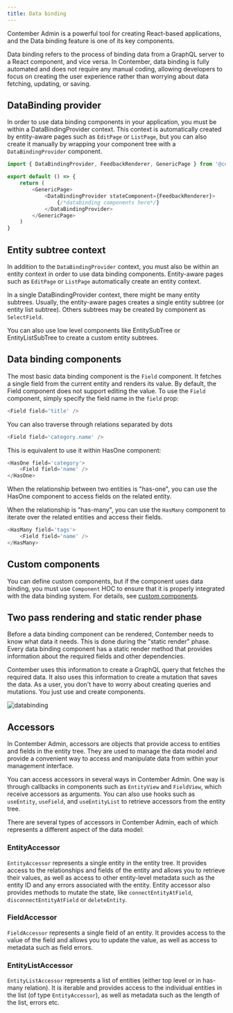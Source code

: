 ```yaml
---
title: Data binding
---
```



Contember Admin is a powerful tool for creating React-based applications, and the Data binding feature is one of its key components. 

Data binding refers to the process of binding data from a GraphQL server to a React component, and vice versa. In Contember, data binding is fully automated and does not require any manual coding, allowing developers to focus on creating the user experience rather than worrying about data fetching, updating, or saving.

## DataBinding provider

In order to use data binding components in your application, you must be within a DataBindingProvider context. This context is automatically created by entity-aware pages such as `EditPage` or `ListPage`, but you can also create it manually by wrapping your component tree with a `DataBindingProvider` component.

```typescript jsx
import { DataBindingProvider, FeedbackRenderer, GenericPage } from '@contember/admin'

export default () => {
	return (
		<GenericPage>
			<DataBindingProvider stateComponent={FeedbackRenderer}>
				{/*databinding components here*/}
			</DataBindingProvider>
		</GenericPage>
	)
}

```

## Entity subtree context
In addition to the `DataBindingProvider` context, you must also be within an entity context in order to use data binding components. Entity-aware pages such as `EditPage` or `ListPage` automatically create an entity context.

In a single DataBindingProvider context, there might be many entity subtrees. Usually, the entity-aware pages creates a single entity subtree (or entity list subtree). Others subtrees may be created by component as `SelectField`. 

You can also use low level components like EntitySubTree or EntityListSubTree to create a custom entity subtrees.

## Data binding components 

The most basic data binding component is the `Field` component. It fetches a single field from the current entity and renders its value. By default, the Field component does not support editing the value. To use the `Field` component, simply specify the field name in the `field` prop:

```typescript jsx
<Field field='title' />
```

You can also traverse through relations separated by dots

```typescript jsx
<Field field='category.name' />
```

This is equivalent to use it within HasOne component:
```typescript jsx
<HasOne field='category'>
	<Field field='name' />
</HasOne>
```

When the relationship between two entities is "has-one", you can use the HasOne component to access fields on the related entity. 

When the relationship is "has-many", you can use the `HasMany` component to iterate over the related entities and access their fields.

```typescript jsx
<HasMany field='tags'>
	<Field field='name' />
</HasMany>
```

## Custom components

You can define custom components, but if the component uses data binding, you must use `Component` HOC to ensure that it is properly integrated with the data binding system. For details, see [custom components](../components/custom-components.md).

## Two pass rendering and static render phase

Before a data binding component can be rendered, Contember needs to know what data it needs. This is done during the "static render" phase. Every data binding component has a static render method that provides information about the required fields and other dependencies.

Contember uses this information to create a GraphQL query that fetches the required data. It also uses this information to create a mutation that saves the data. As a user, you don't have to worry about creating queries and mutations. You just use and create components.

![databinding](/assets/databinding.svg)


## Accessors

In Contember Admin, accessors are objects that provide access to entities and fields in the entity tree. They are used to manage the data model and provide a convenient way to access and manipulate data from within your management interface.

You can access accessors in several ways in Contember Admin. One way is through callbacks in components such as `EntityView` and `FieldView`, which receive accessors as arguments. You can also use hooks such as `useEntity`, `useField`, and `useEntityList` to retrieve accessors from the entity tree.

There are several types of accessors in Contember Admin, each of which represents a different aspect of the data model:

### EntityAccessor
`EntityAccessor` represents a single entity in the entity tree. It provides access to the relationships and fields of the entity and allows you to retrieve their values, as well as access to other entity-level metadata such as the entity ID and any errors associated with the entity. Entity accessor also provides methods to mutate the state, like `connectEntityAtField`, `disconnectEntityAtField` or `deleteEntity`.

### FieldAccessor
`FieldAccessor` represents a single field of an entity. It provides access to the value of the field and allows you to update the value, as well as access to metadata such as field errors.

### EntityListAccessor
`EntityListAccessor` represents a list of entities (either top level or in has-many relation). It is iterable and provides access to the individual entities in the list (of type `EntityAccessor`), as well as metadata such as the length of the list, errors etc.
